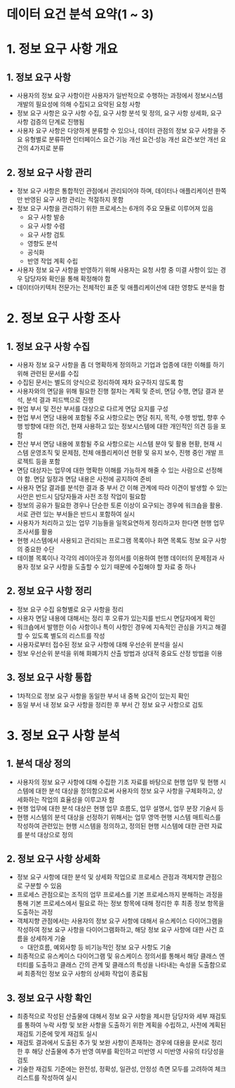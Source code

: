 # 데이터 요건 분석 요약(1 ~ 3)

# 1. 정보 요구 사항 개요

## 1. 정보 요구 사항

- 사용자의 정보 요구 사항이란 사용자가 일반적으로 수행하는 과정에서 정보시스템 개발의 필요성에 의해 수집되고 요약된 요청 사항
- 정보 요구 사항은  요구 사항 수집, 요구 사항 분석 및 정의, 요구 사항 상세화, 요구 사항 검증의 단계로 진행됨
- 사용자 요구 사항은 다양하게 분류할 수 있으나, 데이터 관점의 정보 요구 사항을 주요 유형별로 분류하면 인터페이스 요건·기능 개선 요건·성능 개선 요건·보안 개선 요건의 4가지로 분류

## 2. 정보 요구 사항 관리

- 정보 요구 사항은 통합적인 관점에서 관리되어야 하며, 데이터나 애플리케이션 한쪽만 반영된 요구 사항 관리는 적절하지 못함
- 정보 요구 사항을 관리하기 위한 프로세스는 6개의 주요 모듈로 이루어져 있음
    - 요구 사항 발송
    - 요구 사항 수렴
    - 요구 사항 검토
    - 영향도 분석
    - 공식화
    - 반영 작업 계획 수립
- 사용자 정보 요구 사항을 반영하기 위해 사용자는 요청 사항 중 미결 사항이 있는 경우 담당자와 확인을 통해 확정해야 함
- 데이터아키텍처 전문가는 전체적인 표준 및 애플리케이션에 대한 영향도 분석을 함

# 2. 정보 요구 사항 조사

## 1. 정보 요구 사항 수집

- 사용자 정보 요구 사항을 좀 더 명확하게 정의하고 기업과 업종에 대한 이해를 하기 위해 관련된 문서를 수집
- 수집된 문서는 별도의 양식으로 정리하여 재차 요구하지 않도록 함
- 사용자와의 면담을 위해 필요한 진행 절차는 계획 및 준비, 면담 수행, 면담 결과 분석, 분석 결과 피드백으로 진행
- 현업 부서 및 전산 부서를 대상으로 다르게 면담 요지를 구성
- 현업 부서 면담 내용에 포함될 주요 사항으로는 면담 취지, 목적, 수행 방법, 향후 수행 방향에 대한 의건, 현재 사용하고 있는 정보시스템에 대한 개인적인 의견 등을 포함
- 전산 부서 면담 내용에 포함될 주요 사항으로는 시스템 분야 및 활용 현황, 현재 시스템 운영조직 및 문제점, 전체 애플리케이션 현황 및 유지 보수, 진행 중인 개발 프로젝트 등을 포함
- 면담 대상자는 업무에 대한 명확한 이해를 가능하게 해줄 수 있는 사람으로 선정해야 함. 면담 일정과 면담 내용은 사전에 공지하여 준비
- 사용자 면담 결과를 분석한 결과 중 부서 간 이해 관계에 따라 이견이 발생할 수 있는 사안은 반드시 담당자들과 사전 조정 작업이 필요함
- 정보의 공유가 필요한 경우나 단순한 토론 이상이 요구되는 경우에 워크숍을 활용. 서로 관련 있는 부서들은 반드시 포함하여 실시
- 사용자가 처리하고 있는 업무 기능들을 일목요연하게 정리하고자 한다면 현행 업무 조사서를 활용
- 현행 시스템에서 사용되고 관리되는 프로그램 목록이나 화면 목록도 정보 요구 사항의 중요한 수단
- 테이블 목록이나 각각의 레이아웃과 정의서를 이용하여 현행 데이터의 문제점과 사용자 정보 요구 사항을 도출할 수 있기 때문에 수집해야 할 자료 중 하나

## 2. 정보 요구 사항 정리

- 정보 요구 수집 유형별로 요구 사항을 정리
- 사용자 면담 내용에 대해서는 정리 후 오류가 있는지를 반드시 면담자에게 확인
- 워크숍에서 발행한 이슈 사항이나 특이 사항인 경우에 지속적인 관심을 가지고 해결할 수 있도록 별도의 리스트를 작성
- 사용자로부터 접수된 정보 요구 사항에 대해 우선순위 분석을 실시
- 정보 우선순위 분석을 위해 화폐가치 산출 방법과 상대적 중요도 산정 방법을 이용

## 3. 정보 요구 사항 통합

- 1차적으로 정보 요구 사항을 동일한 부서 내 중복 요건이 있는지 확인
- 동일 부서 내 정보 요구 사항을 정리한 후 부서 간 정보 요구 사항으로 검토

# 3. 정보 요구 사항 분석

## 1. 분석 대상 정의

- 사용자의 정보 요구 사항에 대해 수집한 기초 자료를 바탕으로 현행 업무 및 현행 시스템에 대한 분석 대상을 정의함으로써 사용자의 정보 요구 사항을 구체화하고, 상세화하는 작업의 효율성을 이루고자 함
- 현행 업무에 대한 분석 대상은 현행 업무 흐름도, 업무 설명서, 업무 분장 기술서 등
- 현행 시스템의 분석 대상을 선정하기 위해서는 업무 영역·현행 시스템 매트릭스를 작성하여 관련있는 현행 시스템을 정의하고, 정의된 현행 시스템에 대한 관련 자료를 분석 대상으로 정의

## 2. 정보 요구 사항 상세화

- 정보 요구 사항에 대한 분석 및 상세화 작업으로 프로세스 관점과 객체지향 관점으로 구분할 수 있음
- 프로세스 관점으로는 조직의 업무 프로세스를 기본 프로세스까지 분해하는 과정을 통해 기본 프로세스에서 필요로 하는 정보 항목에 대해 정리한 후 최종 정보 항목을 도출하는 과정
- 객체지향 관점에서는 사용자의 정보 요구 사항에 대해서 유스케이스 다이어그램을 작성하여 정보 요구 사항을 다이어그램화하고, 해당 정보 요구 사항에 대한 사건 흐름을 상세하게 기술
    - 대안흐름, 예외사항 등 비기능적인 정보 요구 사항도 기술
- 최종적으로 유스케이스 다이어그램 및 유스케이스 정의서를 통해서 해당 클래스 엔터티를 도출하고 클래스 간의 관계 및 클래스의 특성을 나타내는 속성을 도출함으로써 최종적인 정보 요구 사항의 상세화 작업이 종료됨

## 3. 정보 요구 사항 확인

- 최종적으로 작성된 산출물에 대해서 정보 요구 사항을 제시한 담당자와 세부 재검토를 통하여 누락 사항 및 보완 사항을 도출하기 위한 계획을 수립하고, 사전에 계획된 재검토 기준에 맞게 재검토 실시
- 재검토 결과에서 도출된 추가 및 보완 사항이 존재하는 경우에 대용을 문서로 정리한 후 해당 산출물에 추가 반영 여부를 확인하고 미반영 시 미반영 사유의 타당성을 검토
- 기술한 재검토 기준에는 완전성, 정확성, 일관성, 안정성 측면 모두를 고려하여 체크 리스트를 작성하여 실시